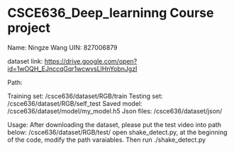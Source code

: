 # CSCE636_Deep_learninng Course project
Name: Ningze Wang UIN: 827006879

dataset link: https://drive.google.com/open?id=1wOQH_EJnccqGqr1wcwvsLlHnYobnJgzI

Path:

Training set: /csce636/dataset/RGB/train
Testing set: /csce636/dataset/RGB/self_test
Saved model: /csce636/dataset/model/my_model.h5
Json files: /csce636/dataset/json/

Usage:
After downloading the dataset, please put the test video into path below:
/csce636/dataset/RGB/test/
open shake_detect.py, at the beginning of the code, modify the path varaiables.
Then run ./shake_detect.py



